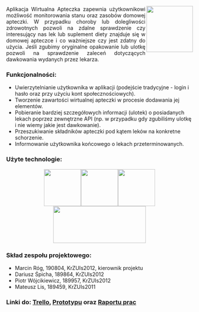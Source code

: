 <div><img src="http://v-ie.uek.krakow.pl/~s190804/1.jpg" width="125" height="125" align="right" valign="middle"><p align="justify">Aplikacja Wirtualna Apteczka zapewnia użytkownikowi możliwość monitorowania stanu oraz zasobów domowej apteczki. W przypadku choroby lub dolegliwości zdrowotnych pozwoli na zdalne sprawdzenie czy interesujący nas lek lub suplement diety znajduje się w domowej apteczce i co ważniejsze czy jest zdatny do użycia. Jeśli zgubimy oryginalne opakowanie lub ulotkę  pozwoli na sprawdzenie zaleceń dotyczących dawkowania wydanych przez lekarza.</p></div>

### Funkcjonalności:

- Uwierzytelnianie użytkownika w aplikacji (podejście tradycyjne - login i hasło oraz przy użyciu kont społecznościowych).
- Tworzenie zawartości wirtualnej apteczki w procesie dodawania jej elementów.
- Pobieranie bardziej szczegółowych informacji (ulotek) o posiadanych lekach poprzez zewnętrzne API (np. w przypadku gdy zgubiliśmy ulotkę i nie wiemy jakie jest dawkowanie).
- Przeszukiwanie składników apteczki pod kątem leków na konkretne schorzenie.
- Informowanie użytkownika końcowego o lekach przeterminowanych.

### Użyte technologie:
<div align="center"><img src="http://v-ie.uek.krakow.pl/~s190804/4.jpg" width="100" height="100"><img src="http://v-ie.uek.krakow.pl/~s190804/5.jpg" width="100" height="100"><img src="http://v-ie.uek.krakow.pl/~s190804/6.jpg" width="100" height="100"><img src="http://v-ie.uek.krakow.pl/~s190804/7.jpg" width="250" height="100"></div>


### Skład zespołu projektowego:

- Marcin Róg, 190804, KrZUIs2012, kierownik projektu
- Dariusz Śpicha, 189864, KrZUIs2012
- Piotr Wójcikiewicz, 189957, KrZUIs2012
- Mateusz Lis, 189459, KrZUIs2011

### Linki do: [Trello](https://trello.com/b/WSEx3njt/bai-project), [Prototypu](https://marvelapp.com/50j70c1/screen/40631680)                oraz [Raportu prac](https://docs.google.com/spreadsheets/d/1YVdTL1Zja5aQZH5QC62PctRy5FQ39eq1WUqobofWAsE/edit#gid=0) 

